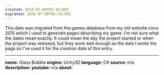 ```yaml
---
created: 2014-07-09T05:16:00Z
migrated: 2025-07-30T06:19:58Z
---
```


This data was migrated from the games database from my old website circa 2015 which I used to generate pages describing my game. I'm not sure what the dates mean exactly. It could mean the day the project started or when the project was released, but they work well enough as the date I wrote the page so I've used it for the creation date of this entry.

---

**name:** Glass Bubble
**engine:** Unity3D
**language:** C#
**source:** n/a
**description:** 
**youtube:** n/a
**about:**


